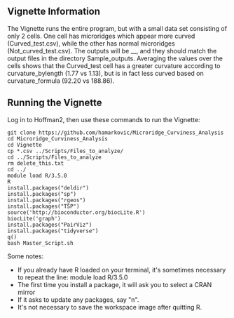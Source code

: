 ## Vignette Information

The Vignette runs the entire program, but with a small data set consisting of only 2 cells. One cell has microridges which appear more curved (Curved_test.csv), while the other has normal microridges (Not_curved_test.csv). The outputs will be __, and they should match the output files in the directory Sample_outputs. Averaging the values over the cells shows that the Curved_test cell has a greater curvature according to curvature_bylength (1.77 vs 1.13), but is in fact less curved based on curvature_formula (92.20 vs 188.86).

## Running the Vignette

Log in to Hoffman2, then use these commands to run the Vignette:
```{r}
git clone https://github.com/hamarkovic/Microridge_Curviness_Analysis
cd Microridge_Curviness_Analysis
cd Vignette
cp *.csv ../Scripts/Files_to_analyze/
cd ../Scripts/Files_to_analyze
rm delete_this.txt
cd ../
module load R/3.5.0
R
install.packages("deldir")
install.packages("sp")
install.packages("rgeos")
install.packages("TSP")
source('http://bioconductor.org/biocLite.R')
biocLite('graph')
install.packages("PairViz")
install.packages("tidyverse")
q()
bash Master_Script.sh
```
Some notes:
 * If you already have R loaded on your terminal, it's sometimes necessary to repeat the line: module load R/3.5.0
 * The first time you install a package, it will ask you to select a CRAN mirror
 * If it asks to update any packages, say "n".
 * It's not necessary to save the workspace image after quitting R.
